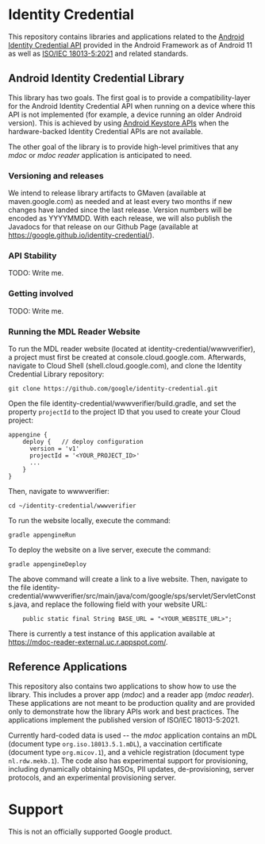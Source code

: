 # Identity Credential

This repository contains libraries and applications related to the
[Android Identity Credential API](https://developer.android.com/reference/android/security/identity/IdentityCredentialStore)
provided in the Android Framework as of Android 11 as well as
[ISO/IEC 18013-5:2021](https://www.iso.org/standard/69084.html)
and related standards.

## Android Identity Credential Library

This library has two goals. The first goal is to provide a compatibility-layer for the
Android Identity Credential API when running on a device where this API is not implemented (for
example, a device running an older Android version). This is achieved by using
[Android Keystore APIs](https://developer.android.com/training/articles/keystore)
when the hardware-backed Identity Credential APIs are not available.

The other goal of the library is to provide high-level primitives that any *mdoc* or
*mdoc reader* application is anticipated to need.

### Versioning and releases

We intend to release library artifacts to GMaven (available at maven.google.com) as needed and at least every two months if new changes have landed since the last release. Version numbers will be encoded as YYYYMMDD. With each release, we will also publish the Javadocs for that release on our Github Page (available at https://google.github.io/identity-credential/).

### API Stability

TODO: Write me.

### Getting involved

TODO: Write me.

### Running the MDL Reader Website

To run the MDL reader website (located at identity-credential/wwwverifier), a project must first be created at console.cloud.google.com. Afterwards, navigate to Cloud Shell (shell.cloud.google.com), and clone the Identity Credential Library repository:

```
git clone https://github.com/google/identity-credential.git
```

Open the file identity-credential/wwwverifier/build.gradle, and set the property ```projectId``` to the project ID that you used to create your Cloud project:

```
appengine {
    deploy {   // deploy configuration
      version = 'v1'
      projectId = '<YOUR_PROJECT_ID>'
      ...
    }
}
```

Then, navigate to wwwverifier:

```
cd ~/identity-credential/wwwverifier
```

To run the website locally, execute the command:

```
gradle appengineRun
```

To deploy the website on a live server, execute the command:

```
gradle appengineDeploy
```

The above command will create a link to a live website. Then, navigate to the file identity-credential/wwwverifier/src/main/java/com/google/sps/servlet/ServletConsts.java, and replace the following field with your website URL:

```
    public static final String BASE_URL = "<YOUR_WEBSITE_URL>";
```

There is currently a test instance of this application available at https://mdoc-reader-external.uc.r.appspot.com/.

## Reference Applications

This repository also contains two applications to show how to use the library.
This includes a prover app (*mdoc*) and a reader app (*mdoc reader*). These
applications are not meant to be production quality and are provided only to
demonstrate how the library APIs work and best practices. The applications
implement the published version of ISO/IEC 18013-5:2021.

Currently hard-coded data is used -- the *mdoc* application contains an mDL
(document type `org.iso.18013.5.1.mDL`), a vaccination certificate (document
type `org.micov.1`), and a vehicle registration (document type `nl.rdw.mekb.1`).
The code also has experimental support for provisioning, including dynamically
obtaining MSOs, PII updates, de-provisioning, server protocols, and an
experimental provisioning server.

# Support

This is not an officially supported Google product.
